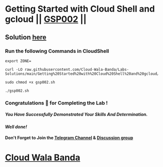 # Getting Started with Cloud Shell and gcloud || [GSP002](https://www.cloudskillsboost.google/focuses/563?parent=catalog) ||

## Solution [here](https://youtu.be/ay9korKIWzk)

### Run the following Commands in CloudShell
```
export ZONE=
```
```
curl -LO raw.githubusercontent.com/Cloud-Wala-Banda/Labs-Solutions/main/Getting%20Started%20with%20Cloud%20Shell%20and%20gcloud/gsp002.sh

sudo chmod +x gsp002.sh

./gsp002.sh
```

### Congratulations 🎉 for Completing the Lab !

##### *You Have Successfully Demonstrated Your Skills And Determination.*

#### *Well done!*

#### Don't Forget to Join the [Telegram Channel](https://t.me/cloudwalabanda) & [Discussion group](https://t.me/cloudwalabandachats)

# [Cloud Wala Banda](https://www.youtube.com/@cloudwalabanda)
